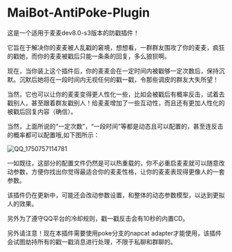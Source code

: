 # MaiBot-AntiPoke-Plugin

这是一个适用于麦麦dev8.0-s3版本的防戳插件！

它旨在于解决你的麦麦被人乱戳的窘境，想想看，一群群友围攻了你的麦麦，疯狂的戳她，而你的麦麦被戳后只能一条条的回复，多么狼狈啊。

现在，当你装上这个插件后，你的麦麦会在一定时间内被戳够一定次数后，保持沉默。沉默后她将在一段时间内无视任何的戳一戳，令那些调皮的群友大失所望！

当然，它也可以让你的麦麦变得更人性化一些，比如会被戳后有概率反击，试着去戳别人，甚至跟着群友戳别人！给麦麦增加了一些互动性，而且还有更加人性化的被戳后回复内容（确信）。

当然，上面所说的“一定次数”，“一段时间”等都是动态且可以配置的，甚至连反击的概率都可以配置哦,如下图所示：

![QQ_1750757114781](https://github.com/user-attachments/assets/c252566d-b92e-4e3e-a071-817a3bcf4128)

一如既往，这部分的配置文件仍然是可以热重载的，你不必重启麦麦就可以随意改动参数，方便你找出你觉得最适合你的麦麦性格，让你的麦麦表现得更像人的一套参数。

该插件仍在更新中，可能还会改动参数设置，和整体的动态参数模型，以达到更拟人的效果。

另外为了遵守QQ平台的冷却规则，戳一戳反击会有10秒的内置CD。

另外请注意！现在本插件需要使用poke分支的napcat adapter才能使用，该插件会试图劫持所有的戳一戳消息进行处理，不限于私聊和群聊的。
